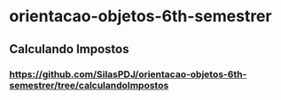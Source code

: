 # orientacao-objetos-6th-semestrer
## Calculando Impostos
### https://github.com/SilasPDJ/orientacao-objetos-6th-semestrer/tree/calculandoImpostos
